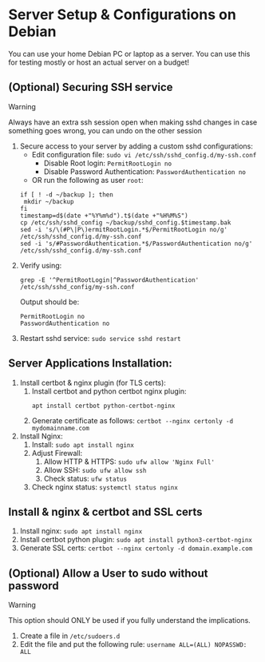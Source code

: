# Server Setup & Configurations on Debian
You can use your home Debian PC or laptop as a server. You can use this for testing mostly or host an actual server on a budget!

## (Optional) Securing SSH service
> [!WARNING]
> Always have an extra ssh session open when making sshd changes in case something goes wrong, you can undo on the other session
1. Secure access to your server by adding a custom sshd configurations:
   - Edit configuration file: `sudo vi /etc/ssh/sshd_config.d/my-ssh.conf`
     - Disable Root login: `PermitRootLogin no`
     - Disable Password Authentication: `PasswordAuthentication no`
   - OR run the following as user `root`:
   ```
   if [ ! -d ~/backup ]; then
    mkdir ~/backup
   fi
   timestamp=d$(date +"%Y%m%d").t$(date +"%H%M%S")
   cp /etc/ssh/sshd_config ~/backup/sshd_config.$timestamp.bak
   sed -i 's/\(#P\|P\)ermitRootLogin.*$/PermitRootLogin no/g' /etc/ssh/sshd_config.d/my-ssh.conf
   sed -i 's/#PasswordAuthentication.*$/PasswordAuthentication no/g' /etc/ssh/sshd_config.d/my-ssh.conf
   ```
2. Verify using:
   ```
   grep -E '^PermitRootLogin|^PasswordAuthentication' /etc/ssh/sshd_config/my-ssh.conf
   ```
   Output should be:
   ```
   PermitRootLogin no
   PasswordAuthentication no
   ```
3. Restart sshd service: `sudo service sshd restart`

## Server Applications Installation:
1. Install certbot & nginx plugin (for TLS certs):
   1. Install certbot and python certbot nginx plugin:
      ```
      apt install certbot python-certbot-nginx
      ```
   2. Generate certificate as follows: `certbot --nginx certonly -d mydomainname.com`
2. Install Nginx:
   1. Install: `sudo apt install nginx`
   2. Adjust Firewall:
      1. Allow HTTP & HTTPS: `sudo ufw allow 'Nginx Full'`
      2. Allow SSH: `sudo ufw allow ssh`
      2. Check status: `ufw status`
   3. Check nginx status: `systemctl status nginx`

## Install & nginx & certbot and SSL certs
1. Install nginx: `sudo apt install nginx`
2. Install certbot python plugin: `sudo apt install python3-certbot-nginx`
3. Generate SSL certs: `certbot --nginx certonly -d domain.example.com`

## (Optional) Allow a User to sudo without password
> [!WARNING]
> This option should ONLY be used if you fully understand the implications.
1. Create a file in `/etc/sudoers.d`
2. Edit the file and put the following rule: `username ALL=(ALL) NOPASSWD: ALL`


